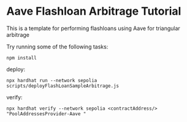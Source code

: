 # Aave Flashloan Arbitrage Tutorial

This is a template for performing flashloans using Aave for triangular arbitrage

Try running some of the following tasks:

```shell
npm install
```

deploy:
```shell
npx hardhat run --network sepolia scripts/deployFlashLoanSampleArbitrage.js    
```

verify:
```shell
npx hardhat verify --network sepolia <contractAddress/> "PoolAddressesProvider-Aave "
```

